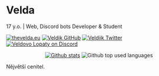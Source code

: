 
# Velda  
17 y.o. | Web, Discord bots Developer & Student

<a href="https://thevelda.eu"> <img src="https://img.shields.io/static/v1?label=Web&message=thevelda.eu&color=0055ff&style=venrav" alt="thevelda.eu"></a> 
<a href="https://github.com/Veldik"> <img src="https://img.shields.io/github/followers/veldik.svg?style=venrav&label=GitHub&logo=github" alt="Veldik GitHub"></a> 
<a href="https://twitter.com/veldiik"> <img src="https://img.shields.io/twitter/follow/veldiik.svg?style=venrav&label=Twitter&logo=Twitter" alt="Veldiik Twitter"></a> 
<a href="https://discord.gg/czbmAww"> <img src="https://img.shields.io/discord/524930964263272468?logo=discord&style=venrav&label=Veldovo%20Lopaty" alt="Veldovo Lopaty on Discord"></a> 
<div align="center">
<a href="https://github.com/veldik"> <img src="https://github-readme-stats.vercel.app/api?username=veldik&show_icons=true&theme=dark" alt="Github stats"></a>
<img src="https://github-readme-stats.vercel.app/api/top-langs/?username=Veldik&layout=compact&theme=dark" alt="Github top used languages">
</div>

Nějvětší cenitel.

